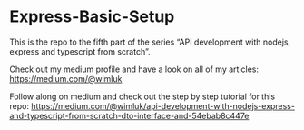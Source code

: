 # Express-Basic-Setup

This is the repo to the fifth part of the series “API development with nodejs, express and typescript from scratch”.

Check out my medium profile and have a look on all of my articles:
https://medium.com/@wimluk

Follow along on medium and check out the step by step tutorial for this repo:
https://medium.com/@wimluk/api-development-with-nodejs-express-and-typescript-from-scratch-dto-interface-and-54ebab8c447e
